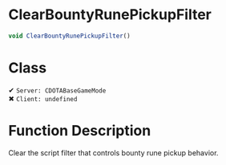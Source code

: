 # ClearBountyRunePickupFilter
```js	
void ClearBountyRunePickupFilter()
```
# Class
✔ `Server: CDOTABaseGameMode`  
✖ `Client: undefined`  

# Function Description
Clear the script filter that controls bounty rune pickup behavior.
